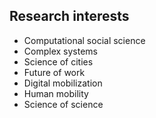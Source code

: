 Research interests
------
* Computational social science
* Complex systems
* Science of cities
* Future of work
* Digital mobilization
* Human mobility
* Science of science
